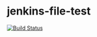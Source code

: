 # jenkins-file-test

[![Build Status](https://ci.camptocamp.com/buildStatus/icon?job=infrastructure/jenkins-file-test/master&style=plastic)](https://ci.camptocamp.com/job/infrastructure/job/jenkins-file-test/job/master/)

